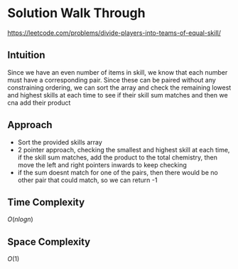 # Solution Walk Through
https://leetcode.com/problems/divide-players-into-teams-of-equal-skill/

## Intuition
Since we have an even number of items in skill, we know that each number must have a corresponding pair. Since these can be paired without any constraining ordering, we can sort the array and check the remaining lowest and highest skills at each time to see if their skill sum matches and then we cna add their product

## Approach
- Sort the provided skills array
- 2 pointer approach, checking the smallest and highest skill at each time, if the skill sum matches, add the product to the total chemistry, then move the left and right pointers inwards to keep checking
- if the sum doesnt match for one of the pairs, then there would be no other pair that could match, so we can return -1

## Time Complexity
$O(nlogn)$

## Space Complexity
$O(1)$



